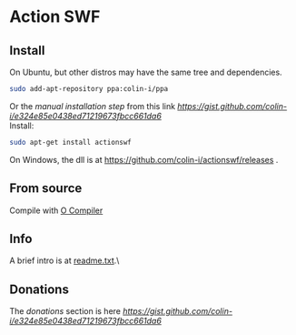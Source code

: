 # Action SWF

## Install
On Ubuntu, but other distros may have the same tree and dependencies.
```sh
sudo add-apt-repository ppa:colin-i/ppa
```
Or the *manual installation step* from this link *https://gist.github.com/colin-i/e324e85e0438ed71219673fbcc661da6* \
Install:
```sh
sudo apt-get install actionswf
```
On Windows, the dll is at https://github.com/colin-i/actionswf/releases .

## From source
Compile with [O Compiler](https://github.com/colin-i/o)

## Info
A brief intro is at [readme.txt](https://raw.githubusercontent.com/colin-i/actionswf/master/readme.txt).\

## Donations
The *donations* section is here
*https://gist.github.com/colin-i/e324e85e0438ed71219673fbcc661da6*
